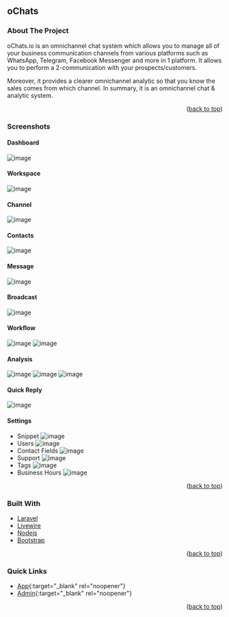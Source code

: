 <!-- OCHATS ABOUT THE PROJECT -->
## oChats

### About The Project

oChats.io is an omnichannel chat system which allows you to manage all of your business communication channels from various platforms such as WhatsApp, Telegram, Facebook Messenger and more in 1 platform. It allows you to perform a 2-communication with your prospects/customers.

Moreover, it provides a clearer omnichannel analytic so that you know the sales comes from which channel. In summary, it is an omnichannel chat & analytic system. 

<p align="right">(<a href="#top">back to top</a>)</p>


### Screenshots

#### Dashboard
![image](https://github.com/user-attachments/assets/ed69a01f-2e15-4753-b75c-995982269e55)

#### Workspace
![image](https://github.com/user-attachments/assets/9ee4b62a-50c0-4bf0-8968-53499afa3677)

#### Channel
![image](https://github.com/user-attachments/assets/0f45d270-c658-4741-936b-92d8ba3ad530)

#### Contacts
![image](https://github.com/user-attachments/assets/01feac3e-b67e-40c6-869e-44734668e712)

#### Message
![image](https://github.com/user-attachments/assets/02ffc2fc-eef1-44b7-b514-e82a4f213458)

#### Broadcast
![image](https://github.com/user-attachments/assets/37683dea-55cd-4da8-ae5c-ccdd8ac984ca)

#### Workflow
![image](https://github.com/user-attachments/assets/57f2b167-90bd-4fd6-af48-2709c1f022e8)
![image](https://github.com/user-attachments/assets/eadb4e2d-2da7-47e0-b873-aa0a62ba88a2)

#### Analysis
![image](https://github.com/user-attachments/assets/149af297-f411-4366-aac6-4aecc2fabc90)
![image](https://github.com/user-attachments/assets/e8932fbc-766a-4543-a206-ce95ca270821)
![image](https://github.com/user-attachments/assets/25c3226f-2e88-4545-a757-d3eb2b0b9379)

#### Quick Reply
![image](https://github.com/user-attachments/assets/ffeba0f4-329a-468a-9e62-13a291c77c83)

#### Settings
  * Snippet
  ![image](https://github.com/user-attachments/assets/d0b35e51-aa69-4328-adbd-3930ca372695)
  * Users
  ![image](https://github.com/user-attachments/assets/e6fc9110-32b8-4261-a261-3394a247915a)
  * Contact Fields
  ![image](https://github.com/user-attachments/assets/50352c50-1a8a-49d7-9607-7300167f773b)
  * Support
  ![image](https://github.com/user-attachments/assets/792a1d7b-a5ad-493c-a67b-c9ad629c0ecf)
  * Tags
  ![image](https://github.com/user-attachments/assets/2745bd77-f073-4d53-8c96-4aaee75de07f)
  * Business Hours
  ![image](https://github.com/user-attachments/assets/c4b44e6e-08f3-448d-8547-f3124054f1c3)


<p align="right">(<a href="#top">back to top</a>)</p>


### Built With

* [Laravel](https://laravel.com/)
* [Livewire](https://laravel-livewire.com/)
* [Nodejs](https://nodejs.org/en)
* [Bootstrap](https://getbootstrap.com/)

<p align="right">(<a href="#top">back to top</a>)</p>


### Quick Links

* [App](https://ochats.notebrains.com/){:target="_blank" rel="noopener"}
* [Admin](https://ochats.notebrains.com/admin-login/){:target="_blank" rel="noopener"}

<p align="right">(<a href="#top">back to top</a>)</p>

